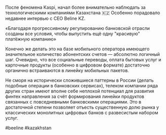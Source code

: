 
После феномена Kaspi, начал более внимательно наблюдать за технологическими компаниями Казахстана 🇰🇿 Особенно порадовало недавнее интервью с СЕО Beline KZ.

«Благодаря прогрессивному регулированию банковской отрасли созданы все условия, чтобы выпустить ещё одну "красивую" платёжную компанию»

Конечно же делать это на базе мобильного оператора имеющего значительное количество абонентских счетов — абсолютно логичный шаг.
Очевидно, что все социальные переводы, оплата бытовых услуг и карточные продукты (особенно в цифровом формате) достаточно органично встраиваются в линейку мобильных пакетов.

Не сморя на исторически сложившиеся паттерны в России (делать подобные операции в банковских сервисах), телеком компании ряда других стран имеют вполне себе неплохой потенциал для развития финтех направления за счёт формирования линейки продуктов связанных с повседневными банковскими операциями. Это в достаточной степени позволяет отъесть существенную долю рынка у классических монолитных цифровых банков с развесистым набором услуг.

#beeline #kazakhstan 